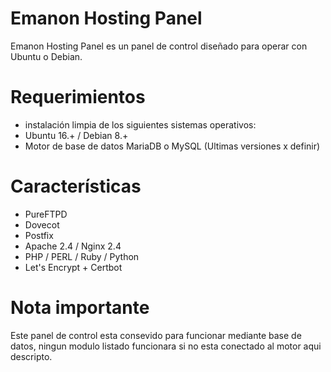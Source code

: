 # Emanon Hosting Panel
Emanon Hosting Panel es un panel de control diseñado para operar con Ubuntu o Debian.

# Requerimientos
* instalación limpia de los siguientes sistemas operativos: 
* Ubuntu 16.+ / Debian 8.+
* Motor de base de datos MariaDB o MySQL (Ultimas versiones x definir)

# Características
* PureFTPD 
* Dovecot
* Postfix
* Apache 2.4 / Nginx 2.4
* PHP / PERL / Ruby / Python
* Let's Encrypt + Certbot

# Nota importante
Este panel de control esta consevido para funcionar mediante base de datos, ningun modulo listado funcionara si no esta conectado al motor aqui descripto.

